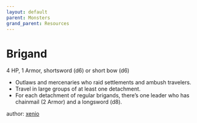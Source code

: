 ```yaml
---
layout: default
parent: Monsters
grand_parent: Resources
---
```

# Brigand
4 HP, 1 Armor, shortsword (d6) or short bow (d6)  
- Outlaws and mercenaries who raid settlements and ambush travelers.  
- Travel in large groups of at least one detachment.  
- For each detachment of regular brigands, there’s one leader who has chainmail (2 Armor) and a longsword (d8).  

author: [xenio](https://xenioinabottle.blogspot.com)
